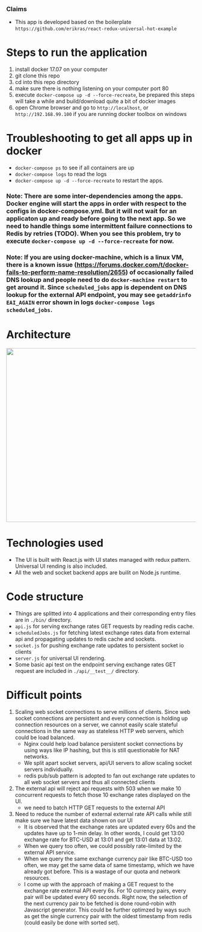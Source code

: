 ### Claims
- This app is developed based on the boilerplate `https://github.com/erikras/react-redux-universal-hot-example`

# Steps to run the application
1. install docker 17.07 on your computer
2. git clone this repo
3. cd into this repo directory
4. make sure there is nothing listening on your computer port 80
5. execute `docker-compose up -d --force-recreate`, be prepared this steps will take a while and build/download quite a bit of docker images
6. open Chrome browser and go to `http://localhost`, or `http://192.168.99.100` if you are running docker toolbox on windows

# Troubleshooting to get all apps up in docker
- `docker-compose ps` to see if all containers are up
- `docker-compose logs` to read the logs
- `docker-compose up -d --force-recreate` to restart the apps.
### Note: There are some inter-dependencies among the apps. Docker engine will start the apps in order with respect to the configs in docker-compose.yml. But it will not wait for an applicaton up and ready before going to the next app. So we need to handle things some intermittent failure connections to Redis by retries (TODO). When you see this problem, try to execute `docker-compose up -d --force-recreate` for now.
### Note: If you are using docker-machine, which is a linux VM, there is a known issue (https://forums.docker.com/t/docker-fails-to-perform-name-resolution/2655) of occasionally failed DNS lookup and people need to do `docker-machine restart` to get around it. Since `scheduled_jobs` app is dependent on DNS lookup for the external API endpoint, you may see `getaddrinfo EAI_AGAIN` error shown in logs `docker-compose logs scheduled_jobs`.

# Architecture
<img src="https://ptpaiq-dm2305.files.1drv.com/y4m_7SPD70ViE3jvgShqg9tEuEuhWZoZ1aKTXYZv9vhDjnaruYLyZ2CaUwWh5tgti8w2cFPoewudXrLHmZbI7Mskf9Rh36ZXtLhiSheiFOP_0PrP8U6uTbdTjfiOumBLfWIf0snZdXGL5DDM8PIAeXfQAtJis4GqTCHSEYbcBqv3vnh3oQhcX777uhIQN86kysgM52NKO35HY6b23zKXKfb9A?width=660&height=463&cropmode=none" width="660" height="463" />

# Technologies used
- The UI is built with React.js with UI states managed with redux pattern. Universal UI rending is also included.
- All the web and socket backend apps are builit on Node.js runtime.

# Code structure
- Things are splitted into 4 applications and their corresponding entry files are in `./bin/` directory.
- `api.js` for serving exchange rates GET requests by reading redis cache.
- `scheduledJobs.js` for fetching latest exchange rates data from external api and propagating updates to redis cache and sockets.
- `socket.js` for pushing exchange rate updates to persistent socket io clients
- `server.js` for universal UI rendering.
- Some basic api test on the endpoint serving exchange rates GET request are included in `./api/__test__/` directory.

# Difficult points
1. Scaling web socket connections to serve millions of clients. Since web socket connections are persistent and every connection is holding up connection resources on a server, we cannot easily scale stateful connections in the same way as stateless HTTP web servers, which could be load balanced.
    - Nginx could help load balance persistent socket connections by using ways like IP hashing, but this is still questionable for NAT networks.
    - We split apart socket servers, api/UI servers to allow scaling socket servers individually.
    - redis pub/sub pattern is adopted to fan out exchange rate updates to all web socket servers and thus all connected clients
2. The external api will reject api requests with 503 when we make 10 concurrent requests to fetch those 10 exchange rates displayed on the UI.
    - we need to batch HTTP GET requests to the external API
3. Need to reduce the number of external external rate API calls while still make sure we have latest data shown on our UI
    - It is observed that the exchange rates are updated every 60s and the updates have up to 1-min delay. In other words, I could get 13:00 exchange rate for BTC-USD at 13:01 and get 13:01 data at 13:02.
    - When we query too often, we could possibly rate-limited by the external API service.
    - When we query the same exchange currency pair like BTC-USD too often, we may get the same data of same timestamp, which we have already got before. This is a wastage of our quota and network resources.
    - I come up with the approach of making a GET request to the exchange rate external API every 6s. For 10 currency pairs, every pair will be updated every 60 seconds. Right now, the selection of the next currency pair to be fetched is done round-robin with Javascript generator. This could be further optimzed by ways such as get the single currency pair with the oldest timestamp from redis (could easily be done with sorted set).
